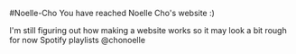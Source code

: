#Noelle-Cho
You have reached Noelle Cho's website :) 


I'm still figuring out how making a website works so it may look a bit rough for now
Spotify playlists @chonoelle
